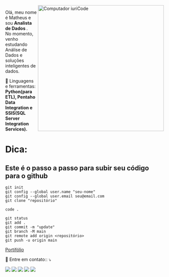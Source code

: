 <img src="https://raw.githubusercontent.com/MicaelliMedeiros/micaellimedeiros/master/image/computer-illustration.png" min-width="400px" max-width="400px" width="400px" align="right" alt="Computador iuriCode">

<p align="left"> 
  Olá, meu nome é Matheus e sou <strong>Analista de Dados </strong>.<br>
  No momento, venho estudando Análise de Dados e soluções inteligentes de dados.
</p>

<p align="left">
  🦄 Linguagens e ferramentas: <strong> Python(para ETL), Pentaho Data Integration e SSIS(SQL Server Integration Services).</strong>
</p>


  <h1>Dica:</h1>
  <h2>Este é o passo a passo para subir seu código para o github</h2>
  <p align="left">
 
    git init 
    git config --global user.name "seu-nome"
    git config --global user.email seu@email.com
    git clone "repositório"

    code . 

    git status
    git add .
    git commit -m "update"
    git branch -M main
    git remote add origin <repositório>
    git push -u origin main
  </p>
  <a href="https://matheus-bdr.github.io/MeuSite/" alt="Portifólio">Portifólio</a>
<p align="left">
  💌 Entre em contato:: ⤵️
</p>

<p align="left">
  <a href="#" alt="Gmail">
  <img src="https://img.shields.io/badge/-Gmail-FF0000?style=flat-square&labelColor=FF0000&logo=gmail&logoColor=white&link=LINK-DO-SEU-EMAIL" /></a>

  <a href="https://www.linkedin.com/in/matheuss-bdr/" alt="Linkedin">
  <img src="https://img.shields.io/badge/-Linkedin-0e76a8?style=flat-square&logo=Linkedin&logoColor=white&link=LINK-DO-SEU-LINKEDIN" /></a>

  <a href="#" alt="WhatsApp">
  <img src="https://img.shields.io/badge/-WhatsApp-25d366?style=flat-square&labelColor=25d366&logo=whatsapp&logoColor=white&link=API-DO-SEU-WHATSAPP"/></a>

  <a href="#" alt="Facebook">
  <img src="https://img.shields.io/badge/-Facebook-3b5998?style=flat-square&labelColor=3b5998&logo=facebook&logoColor=white&link=LINK-DO-SEU-FACEBOOK"/></a>

  <a href="#" alt="Instagram">
  <img src="https://img.shields.io/badge/-Instagram-DF0174?style=flat-square&labelColor=DF0174&logo=instagram&logoColor=white&link=LINK-DO-SEU-INSTAGRAM"/></a>
</p> 
